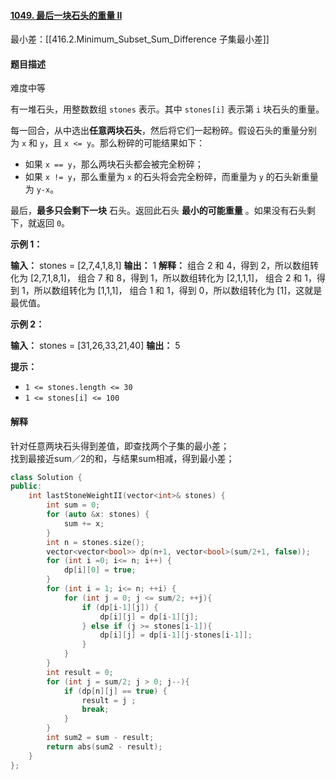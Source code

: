 #### [1049. 最后一块石头的重量 II](https://leetcode.cn/problems/last-stone-weight-ii/)

最小差：[[416.2.Minimum_Subset_Sum_Difference 子集最小差]]

#### 题目描述
难度中等

有一堆石头，用整数数组 `stones` 表示。其中 `stones[i]` 表示第 `i` 块石头的重量。

每一回合，从中选出**任意两块石头**，然后将它们一起粉碎。假设石头的重量分别为 `x` 和 `y`，且 `x <= y`。那么粉碎的可能结果如下：

-   如果 `x == y`，那么两块石头都会被完全粉碎；
-   如果 `x != y`，那么重量为 `x` 的石头将会完全粉碎，而重量为 `y` 的石头新重量为 `y-x`。

最后，**最多只会剩下一块** 石头。返回此石头 **最小的可能重量** 。如果没有石头剩下，就返回 `0`。

**示例 1：**

**输入：** stones = [2,7,4,1,8,1]
**输出：** 1
**解释：**
组合 2 和 4，得到 2，所以数组转化为 \[2,7,1,8,1]，
组合 7 和 8，得到 1，所以数组转化为 \[2,1,1,1]，
组合 2 和 1，得到 1，所以数组转化为 \[1,1,1]，
组合 1 和 1，得到 0，所以数组转化为 \[1]，这就是最优值。

**示例 2：**

**输入：** stones = \[31,26,33,21,40]
**输出：** 5

**提示：**

-   `1 <= stones.length <= 30`
-   `1 <= stones[i] <= 100`

#### 解释
针对任意两块石头得到差值，即查找两个子集的最小差；  
找到最接近sum／2的和，与结果sum相减，得到最小差；
```cpp
class Solution {
public:
    int lastStoneWeightII(vector<int>& stones) {
        int sum = 0;
        for (auto &x: stones) {
            sum += x;
        }
        int n = stones.size();
        vector<vector<bool>> dp(n+1, vector<bool>(sum/2+1, false));
        for (int i =0; i<= n; i++) {
            dp[i][0] = true;
        }
        for (int i = 1; i<= n; ++i) {
            for (int j = 0; j <= sum/2; ++j){
                if (dp[i-1][j]) {
                    dp[i][j] = dp[i-1][j];
                } else if (j >= stones[i-1]){
                    dp[i][j] = dp[i-1][j-stones[i-1]];
                }
            }
        }
        int result = 0;
        for (int j = sum/2; j > 0; j--){
            if (dp[n][j] == true) {
                result = j ;
                break;
            }
        }
        int sum2 = sum - result;
        return abs(sum2 - result);
    }
};
```
